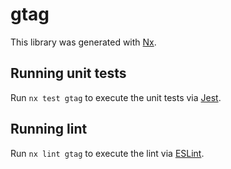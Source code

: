 # gtag

This library was generated with [Nx](https://nx.dev).

## Running unit tests

Run `nx test gtag` to execute the unit tests via [Jest](https://jestjs.io).

## Running lint

Run `nx lint gtag` to execute the lint via [ESLint](https://eslint.org/).

